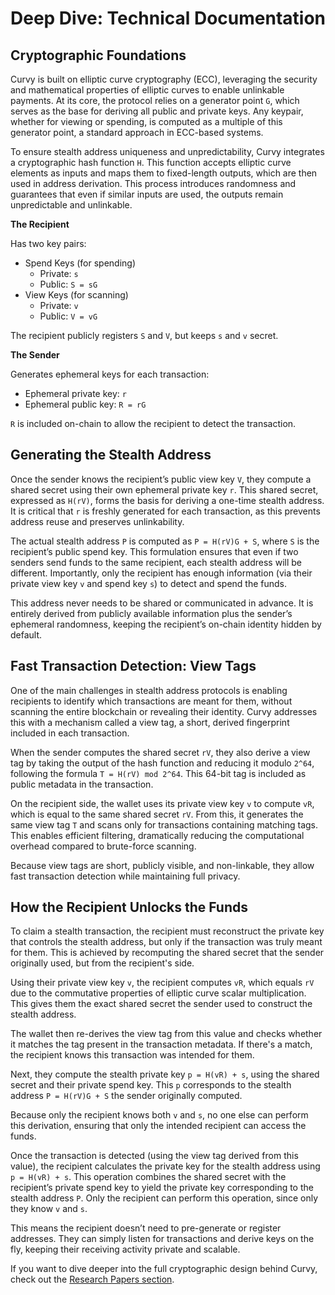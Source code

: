 # **Deep Dive: Technical Documentation**

## Cryptographic Foundations

Curvy is built on elliptic curve cryptography (ECC), leveraging the security and mathematical properties of elliptic curves to enable unlinkable payments. At its core, the protocol relies on a generator point `G`, which serves as the base for deriving all public and private keys. Any keypair, whether for viewing or spending, is computed as a multiple of this generator point, a standard approach in ECC-based systems.

To ensure stealth address uniqueness and unpredictability, Curvy integrates a cryptographic hash function `H`. This function accepts elliptic curve elements as inputs and maps them to fixed-length outputs, which are then used in address derivation. This process introduces randomness and guarantees that even if similar inputs are used, the outputs remain unpredictable and unlinkable.

**The Recipient**

Has two key pairs:

- Spend Keys (for spending)
    - Private: `s`
    - Public: `S = sG`
- View Keys (for scanning)
    - Private: `v`
    - Public: `V = vG`

The recipient publicly registers `S` and `V`, but keeps `s` and `v` secret.

**The Sender**

Generates ephemeral keys for each transaction:

- Ephemeral private key: `r`
- Ephemeral public key: `R = rG`

`R` is included on-chain to allow the recipient to detect the transaction.

## Generating the Stealth Address

Once the sender knows the recipient’s public view key `V`, they compute a shared secret using their own ephemeral private key `r`. This shared secret, expressed as `H(rV)`, forms the basis for deriving a one-time stealth address. It is critical that `r` is freshly generated for each transaction, as this prevents address reuse and preserves unlinkability.

The actual stealth address `P` is computed as `P = H(rV)G + S`, where `S` is the recipient’s public spend key. This formulation ensures that even if two senders send funds to the same recipient, each stealth address will be different. Importantly, only the recipient has enough information (via their private view key `v` and spend key `s`) to detect and spend the funds.

This address never needs to be shared or communicated in advance. It is entirely derived from publicly available information plus the sender’s ephemeral randomness, keeping the recipient’s on-chain identity hidden by default.

## Fast Transaction Detection: View Tags

One of the main challenges in stealth address protocols is enabling recipients to identify which transactions are meant for them, without scanning the entire blockchain or revealing their identity. Curvy addresses this with a mechanism called a view tag, a short, derived fingerprint included in each transaction.

When the sender computes the shared secret `rV`, they also derive a view tag by taking the output of the hash function and reducing it modulo `2^64`, following the formula `T = H(rV) mod 2^64`. This 64-bit tag is included as public metadata in the transaction.

On the recipient side, the wallet uses its private view key `v` to compute `vR`, which is equal to the same shared secret `rV`. From this, it generates the same view tag `T` and scans only for transactions containing matching tags. This enables efficient filtering, dramatically reducing the computational overhead compared to brute-force scanning.

Because view tags are short, publicly visible, and non-linkable, they allow fast transaction detection while maintaining full privacy.

## How the Recipient Unlocks the Funds

To claim a stealth transaction, the recipient must reconstruct the private key that controls the stealth address, but only if the transaction was truly meant for them. This is achieved by recomputing the shared secret that the sender originally used, but from the recipient's side.

Using their private view key `v`, the recipient computes `vR`, which equals `rV` due to the commutative properties of elliptic curve scalar multiplication. This gives them the exact shared secret the sender used to construct the stealth address.

The wallet then re-derives the view tag from this value and checks whether it matches the tag present in the transaction metadata. If there's a match, the recipient knows this transaction was intended for them.

Next, they compute the stealth private key `p = H(vR) + s`, using the shared secret and their private spend key. This `p` corresponds to the stealth address `P = H(rV)G + S` the sender originally computed.

Because only the recipient knows both `v` and `s`, no one else can perform this derivation, ensuring that only the intended recipient can access the funds.

Once the transaction is detected (using the view tag derived from this value), the recipient calculates the private key for the stealth address using `p = H(vR) + s`. This operation combines the shared secret with the recipient’s private spend key to yield the private key corresponding to the stealth address `P`. Only the recipient can perform this operation, since only they know `v` and `s`.

This means the recipient doesn’t need to pre-generate or register addresses. They can simply listen for transactions and derive keys on the fly, keeping their receiving activity private and scalable.

If you want to dive deeper into the full cryptographic design behind Curvy, check out the [Research Papers section](./research-papers).

